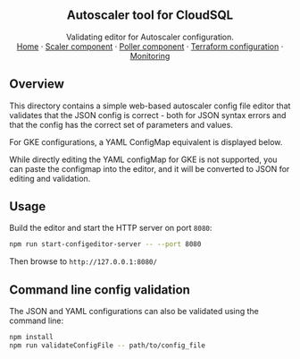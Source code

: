<br />
<p align="center">
  <h2 align="center">Autoscaler tool for CloudSQL</h2>

  <p align="center">
    Validating editor for Autoscaler configuration.
    <br />
    <a href="../README.md">Home</a>
    ·
    <a href="../src/scaler/README.md">Scaler component</a>
    ·
    <a href="../src/poller/README.md">Poller component</a>
    ·
    <a href="../terraform/README.md">Terraform configuration</a>
    ·
    <a href="../terraform/README.md#Monitoring">Monitoring</a>
  </p>

## Overview

This directory contains a simple web-based autoscaler config file editor that
validates that the JSON config is correct - both for JSON syntax errors and that
the config has the correct set of parameters and values.

For GKE configurations, a YAML ConfigMap equivalent is displayed below.

While directly editing the YAML configMap for GKE is not supported, you
can paste the configmap into the editor, and it will be converted to JSON for
editing and validation.

## Usage

Build the editor and start the HTTP server on port `8080`:

```sh
npm run start-configeditor-server -- --port 8080
```

Then browse to `http://127.0.0.1:8080/`

## Command line config validation

The JSON and YAML configurations can also be validated using the command line:

```sh
npm install
npm run validateConfigFile -- path/to/config_file
```

